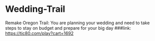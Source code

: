 # Wedding-Trail
Remake Oregon Trail: You are planning your wedding and need to take steps to stay on budget and prepare for your big day
###link: https://tic80.com/play?cart=1692

